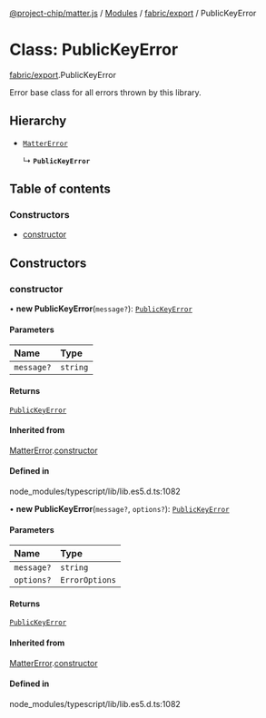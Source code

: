 [@project-chip/matter.js](../README.md) / [Modules](../modules.md) / [fabric/export](../modules/fabric_export.md) / PublicKeyError

# Class: PublicKeyError

[fabric/export](../modules/fabric_export.md).PublicKeyError

Error base class for all errors thrown by this library.

## Hierarchy

- [`MatterError`](common_export.MatterError.md)

  ↳ **`PublicKeyError`**

## Table of contents

### Constructors

- [constructor](fabric_export.PublicKeyError.md#constructor)

## Constructors

### constructor

• **new PublicKeyError**(`message?`): [`PublicKeyError`](fabric_export.PublicKeyError.md)

#### Parameters

| Name | Type |
| :------ | :------ |
| `message?` | `string` |

#### Returns

[`PublicKeyError`](fabric_export.PublicKeyError.md)

#### Inherited from

[MatterError](common_export.MatterError.md).[constructor](common_export.MatterError.md#constructor)

#### Defined in

node_modules/typescript/lib/lib.es5.d.ts:1082

• **new PublicKeyError**(`message?`, `options?`): [`PublicKeyError`](fabric_export.PublicKeyError.md)

#### Parameters

| Name | Type |
| :------ | :------ |
| `message?` | `string` |
| `options?` | `ErrorOptions` |

#### Returns

[`PublicKeyError`](fabric_export.PublicKeyError.md)

#### Inherited from

[MatterError](common_export.MatterError.md).[constructor](common_export.MatterError.md#constructor)

#### Defined in

node_modules/typescript/lib/lib.es5.d.ts:1082
